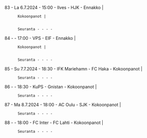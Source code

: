 83 - La 6.7.2024 - 15:00 - Ilves - HJK - Ennakko |
        
        
          Kokoonpanot |
        
        
          Seuranta - - - -
84 -  - 17:00 - VPS - EIF - Ennakko |
        
        
          Kokoonpanot |
        
        
          Seuranta - - - -
85 - Su 7.7.2024 - 18:30 - IFK Mariehamn - FC Haka - Kokoonpanot |
        
        
          Seuranta - - - -
86 -  - 18:30 - KuPS - Gnistan - Kokoonpanot |
        
        
          Seuranta - - - -
87 - Ma 8.7.2024 - 18:00 - AC Oulu - SJK - Kokoonpanot |
        
        
          Seuranta - - - -
88 -  - 18:00 - FC Inter - FC Lahti - Kokoonpanot |
        
        
          Seuranta - - - -
